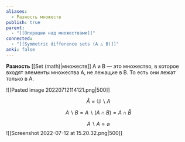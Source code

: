 ```yaml
---
aliases:
  - Разность множеств
publish: true
parent:
  - "[[Операции над множествами]]"
connected:
  - "[[Symmetric difference sets (A △ B)]]"
anki: false
---
```




**Разность** [[Set (math)|множеств]] A и B — это множество, в которое входят элементы множества A, не лежащие в B. То есть они лежат только в A.

![[Pasted image 20220712114121.png|500]]


$$\bar{A} = \mathbb{U} ∖ A$$

$$ A ∖ B = A ∖ (A \cap B) = A \cap \bar{B}$$

$$A ∖ A = \varnothing$$
![[Screenshot 2022-07-12 at 15.20.32.png|500]]

